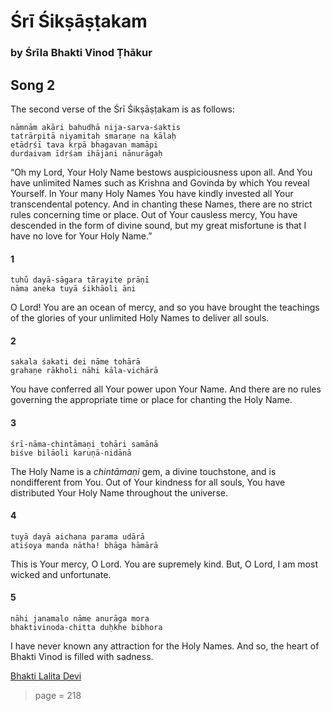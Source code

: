 # Śrī Śikṣāṣṭakam

### by Śrīla Bhakti Vinod Ṭhākur

## Song 2

The second verse of the Śrī Śikṣāṣṭakam is as follows:

    nāmnām akāri bahudhā nija-sarva-śaktis
    tatrārpitā niyamitaḥ smaraṇe na kālaḥ
    etādṛśī tava kṛpā bhagavan mamāpi
    durdaivam īdṛśam ihājani nānurāgaḥ

“Oh my Lord, Your Holy Name bestows auspiciousness upon all. And You have unlimited Names such as Krishna and Govinda by which You reveal Yourself. In Your many Holy Names You have kindly invested all Your transcendental potency. And in chanting these Names, there are no strict rules concerning time or place. Out of Your causless mercy, You have descended in the form of divine sound, but my great misfortune is that I have no love for Your Holy Name.”

#### 1

    tuhu̐ dayā-sāgara tārayite prāṇī
    nāma aneka tuyā śikhāoli āni

O Lord! You are an ocean of mercy, and so you have brought the teachings of the glories of your unlimited Holy Names to deliver all souls.

#### 2

    sakala śakati dei nāme tohārā
    grahaṇe rākholi nāhi kāla-vichārā

You have conferred all Your power upon Your Name. And there are no rules governing the appropriate time or place for chanting the Holy Name.

#### 3

    śrī-nāma-chintāmaṇi tohāri samānā
    biśve bilāoli karuṇā-nidānā

The Holy Name is a *chintāmaṇi* gem, a divine touchstone, and is nondifferent from You. Out of Your kindness for all souls, You have distributed Your Holy Name throughout the universe.

#### 4

    tuyā dayā aichana parama udārā
    atiśoya manda nātha! bhāga hāmārā

This is Your mercy, O Lord. You are supremely kind. But, O Lord, I am most wicked and unfortunate.

#### 5

    nāhi janamalo nāme anurāga mora
    bhaktivinoda-chitta duḥkhe bibhora

I have never known any attraction for the Holy Names. And so, the heart of Bhakti Vinod is filled with sadness.


[Bhakti Lalita Devi](https://soundcloud.com/bhakti-lalita-devi/tuhu-doya-sagara-tarayite-prani)


> page = 218